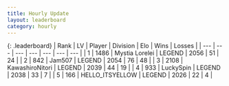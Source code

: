 ```yaml
---
title: Hourly Update
layout: leaderboard
category: hourly
---
```


{: .leaderboard}
| Rank | LV | Player | Division | Elo | Wins | Losses |
| --- | --- | --- | --- | --- | --- | --- |
| <span data-change="0">1</span> | 1486 | <span title="ID: 315148">Mystia Lorelei</span> | LEGEND | <span data-change="0">2056</span> | <span data-change="0">51</span> | <span data-change="0">24</span> |
| <span data-change="0">2</span> | 842 | <span title="ID: 521406">Jam507</span> | LEGEND | <span data-change="0">2054</span> | <span data-change="0">76</span> | <span data-change="0">48</span> |
| <span data-change="1">3</span> | 2108 | <span title="ID: 164871">KawashiroNitori</span> | LEGEND | <span data-change="6">2039</span> | <span data-change="1">44</span> | <span data-change="0">19</span> |
| <span data-change="-1">4</span> | 933 | <span title="ID: 498412">LuckySpin</span> | LEGEND | <span data-change="0">2038</span> | <span data-change="0">33</span> | <span data-change="0">7</span> |
| <span data-change="0">5</span> | 166 | <span title="ID: 528147">HELLO_ITSYELLOW</span> | LEGEND | <span data-change="0">2026</span> | <span data-change="0">22</span> | <span data-change="0">4</span> |